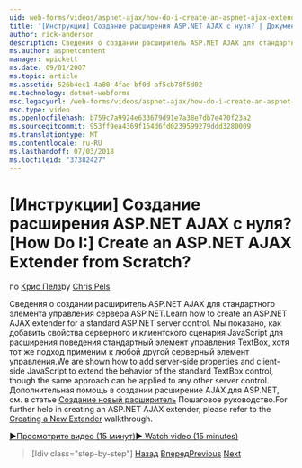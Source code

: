 ```yaml
---
uid: web-forms/videos/aspnet-ajax/how-do-i-create-an-aspnet-ajax-extender-from-scratch
title: '[Инструкции] Создание расширения ASP.NET AJAX с нуля? | Документы Майкрософт'
author: rick-anderson
description: Сведения о создании расширитель ASP.NET AJAX для стандартного элемента управления сервера ASP.NET. Мы показано, как добавлять свойства серверных и клиентских сценариев JavaScript...
ms.author: aspnetcontent
manager: wpickett
ms.date: 09/01/2007
ms.topic: article
ms.assetid: 526b4ec1-4a80-4fae-bf0d-af5cb78f5d02
ms.technology: dotnet-webforms
msc.legacyurl: /web-forms/videos/aspnet-ajax/how-do-i-create-an-aspnet-ajax-extender-from-scratch
msc.type: video
ms.openlocfilehash: b759c7a9924e633679d91e7a38e7db7e470f23a2
ms.sourcegitcommit: 953ff9ea4369f154d6fd0239599279ddd3280009
ms.translationtype: MT
ms.contentlocale: ru-RU
ms.lasthandoff: 07/03/2018
ms.locfileid: "37382427"
---
```

<a name="how-do-i-create-an-aspnet-ajax-extender-from-scratch"></a><span data-ttu-id="672bc-105">[Инструкции] Создание расширения ASP.NET AJAX с нуля?</span><span class="sxs-lookup"><span data-stu-id="672bc-105">[How Do I:] Create an ASP.NET AJAX Extender from Scratch?</span></span>
====================
<span data-ttu-id="672bc-106">по [Крис Пелз](https://twitter.com/chrispels)</span><span class="sxs-lookup"><span data-stu-id="672bc-106">by [Chris Pels](https://twitter.com/chrispels)</span></span>

<span data-ttu-id="672bc-107">Сведения о создании расширитель ASP.NET AJAX для стандартного элемента управления сервера ASP.NET.</span><span class="sxs-lookup"><span data-stu-id="672bc-107">Learn how to create an ASP.NET AJAX extender for a standard ASP.NET server control.</span></span> <span data-ttu-id="672bc-108">Мы показано, как добавить свойства серверного и клиентского сценария JavaScript для расширения поведения стандартный элемент управления TextBox, хотя тот же подход применим к любой другой серверный элемент управления.</span><span class="sxs-lookup"><span data-stu-id="672bc-108">We are shown how to add server-side properties and client-side JavaScript to extend the behavior of the standard TextBox control, though the same approach can be applied to any other server control.</span></span> <span data-ttu-id="672bc-109">Дополнительная помощь в создании расширение AJAX для ASP.NET, см. в статье [Создание новый расширитель](../../overview/ajax-control-toolkit/getting-started/creating-a-custom-ajax-control-toolkit-control-extender-cs.md) Пошаговое руководство.</span><span class="sxs-lookup"><span data-stu-id="672bc-109">For further help in creating an ASP.NET AJAX extender, please refer to the [Creating a New Extender](../../overview/ajax-control-toolkit/getting-started/creating-a-custom-ajax-control-toolkit-control-extender-cs.md) walkthrough.</span></span>

[<span data-ttu-id="672bc-110">&#9654;Просмотрите видео (15 минут)</span><span class="sxs-lookup"><span data-stu-id="672bc-110">&#9654; Watch video (15 minutes)</span></span>](https://channel9.msdn.com/Blogs/ASP-NET-Site-Videos/how-do-i-create-an-aspnet-ajax-extender-from-scratch)

> [!div class="step-by-step"]
> <span data-ttu-id="672bc-111">[Назад](how-do-i-trigger-an-updatepanel-refresh-from-a-dropdownlist-control.md)
> [Вперед](how-do-i-build-custom-server-controls-that-work-with-or-without-aspnet-ajax.md)</span><span class="sxs-lookup"><span data-stu-id="672bc-111">[Previous](how-do-i-trigger-an-updatepanel-refresh-from-a-dropdownlist-control.md)
[Next](how-do-i-build-custom-server-controls-that-work-with-or-without-aspnet-ajax.md)</span></span>
